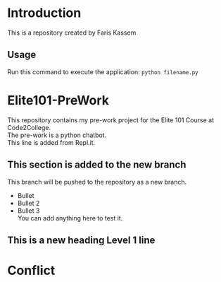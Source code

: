 # Introduction
This is a repository created by Faris Kassem
## Usage
Run this command to execute the application:
`python filename.py`

# Elite101-PreWork
This repository contains my pre-work project for the Elite 101 Course at Code2College.<br/>
The pre-work is a python chatbot.<br/>
This line is added from Repl.it.<br/>

## This section is added to the new branch
This branch will be pushed to the repository as a new branch.<br/>
- Bullet
- Bullet 2
- Bullet 3 <br>
You can add anything here to test it.

## This is a new heading Level 1 line

# Conflict

